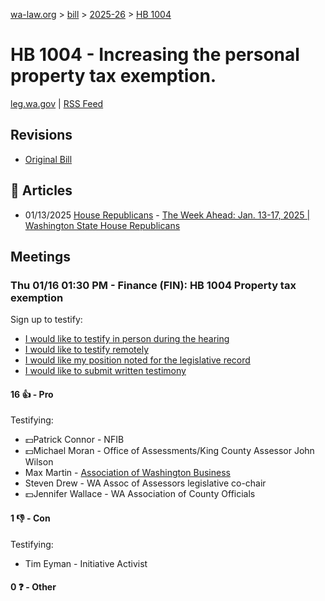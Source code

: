 [wa-law.org](/) > [bill](/bill/) > [2025-26](/bill/2025-26/) > [HB 1004](/bill/2025-26/hb/1004/)

# HB 1004 - Increasing the personal property tax exemption.
[leg.wa.gov](https://app.leg.wa.gov/billsummary?BillNumber=1004&Year=2025&Initiative=false) | [RSS Feed](./rss.xml)

## Revisions
* [Original Bill](1/)

## 📰 Articles
* 01/13/2025 [House Republicans](/org/house_republicans/) - [The Week Ahead: Jan. 13-17, 2025 | Washington State House Republicans](https://houserepublicans.wa.gov/week/the-week-ahead-jan-13-17-2025/#:~:text=HB%201004)

## Meetings
### Thu 01/16 01:30 PM - Finance (FIN): HB 1004 Property tax exemption
Sign up to testify:
* [I would like to testify in person during the hearing](https://app.leg.wa.gov/csi/Testifier/Add?chamber=House&mId=32388&aId=161144&caId=24649&tId=1)
* [I would like to testify remotely](https://app.leg.wa.gov/csi/Testifier/Add?chamber=House&mId=32388&aId=161144&caId=24649&tId=2)
* [I would like my position noted for the legislative record](https://app.leg.wa.gov/csi/Testifier/Add?chamber=House&mId=32388&aId=161144&caId=24649&tId=3)
* [I would like to submit written testimony](https://app.leg.wa.gov/csi/Testifier/Add?chamber=House&mId=32388&aId=161144&caId=24649&tId=4)

#### 16 👍 - Pro
Testifying:
* 💵Patrick Connor - NFIB
* 💵Michael Moran - Office of Assessments/King County Assessor John Wilson
* Max Martin - [Association of Washington Business](/org/association_of_washington_business/)
* Steven Drew - WA Assoc of Assessors legislative co-chair
* 💵Jennifer Wallace - WA Association of County Officials

#### 1 👎 - Con
Testifying:
* Tim Eyman - Initiative Activist

#### 0 ❓ - Other
